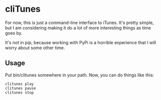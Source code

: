 cliTunes
=========

For now, this is just a command-line interface to iTunes. It's pretty
simple, but I am considering making it do a lot of more interesting
things as time goes by.

It's not in pip, because working with PyPi is a horrible experience that
I will worry about some other time.

Usage
-----

Put bin/clitunes somewhere in your path. Now, you can do things like this:

    clitunes play
    clitunes pause
    clitunes stop


